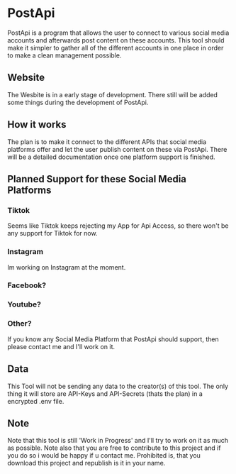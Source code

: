 # PostApi
PostApi is a program that allows the user to connect to various social media accounts and afterwards post content on these accounts. This tool should make it simpler to gather all of the different accounts in one place in order to make a clean management possible.

## Website
The Wesbite is in a early stage of development. There still will be added some things during the development of PostApi.

## How it works
The plan is to make it connect to the different APIs that social media platforms offer and let the user publish content on these via PostApi. There will be a detailed documentation once one platform support is finished.

## Planned Support for these Social Media Platforms
### Tiktok
Seems like Tiktok keeps rejecting my App for Api Access, so there won't be any support for Tiktok for now.
### Instagram
Im working on Instagram at the moment.

### Facebook?
### Youtube?
### Other?
If you know any Social Media Platform that PostApi should support, then please contact me and I'll work on it.

## Data
This Tool will not be sending any data to the creator(s) of this tool. The only thing it will store are API-Keys and API-Secrets (thats the plan) in a encrypted .env file.

## Note
Note that this tool is still 'Work in Progress' and I'll try to work on it as much as possible.
Note also that you are free to contribute to this project and if you do so i would be happy if u contact me. Prohibited is, that you download this project and republish is it in your name.